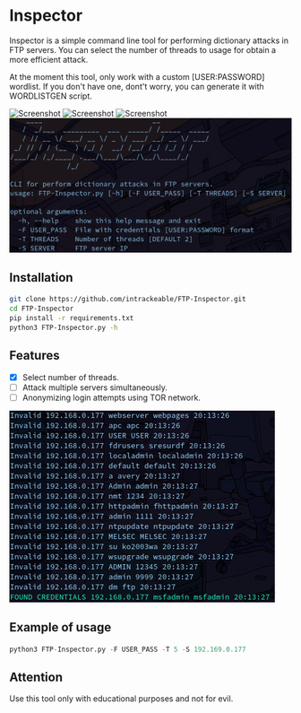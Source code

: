 # Inspector
Inspector is a simple command line tool for performing dictionary attacks in FTP servers. You can select the number of threads to usage for obtain a more efficient attack.

At the moment this tool, only work with a custom [USER:PASSWORD] wordlist. If you don't have one, dont't worry, you can generate it with WORDLISTGEN script.

![Screenshot](https://img.shields.io/badge/Platform-Linux-brightgreen)
![Screenshot](https://img.shields.io/badge/License-GPL-red)
![Screenshot](https://img.shields.io/badge/Language-Python%203-blue)
![Screenshot](/Screenshots/screen1.png)

## Installation

```bash
git clone https://github.com/intrackeable/FTP-Inspector.git
cd FTP-Inspector
pip install -r requirements.txt
python3 FTP-Inspector.py -h
```
## Features
- [x] Select number of threads.
- [ ] Attack multiple servers simultaneously.
- [ ] Anonymizing login attempts using TOR network.

![Screenshot](/Screenshots/screen2.png)
## Example of usage

```python
python3 FTP-Inspector.py -F USER_PASS -T 5 -S 192.169.0.177
```
## Attention
Use this tool only with educational purposes and not for evil.
